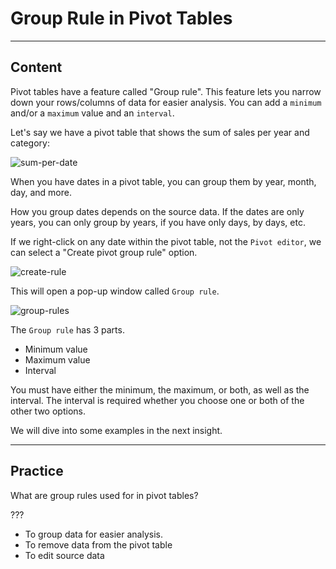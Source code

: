 ﻿---
author: Stefan-Stojanovic

type: normal

category: how to

---

# Group Rule in Pivot Tables

---
## Content

Pivot tables have a feature called "Group rule". This feature lets you narrow down your rows/columns of data for easier analysis. You can add a `minimum` and/or a `maximum` value and an `interval`.

Let's say we have a pivot table that shows the sum of sales per year and category:

![sum-per-date](https://img.enkipro.com/24a1beda6708662699c2d33f68312a66.png)

When you have dates in a pivot table, you can group them by year, month, day, and more. 

How you group dates depends on the source data. If the dates are only years, you can only group by years, if you have only days, by days, etc.

If we right-click on any date within the pivot table, not the `Pivot editor`, we can select a "Create pivot group rule" option.

![create-rule](https://img.enkipro.com/025eb3d684ce58cc9a3dd2f3a60f973d.png)

This will open a pop-up window called `Group rule`.

![group-rules](https://img.enkipro.com/27410ba0b4718716ce202df5d4d45276.png)

The `Group rule` has 3 parts.
- Minimum value
- Maximum value
- Interval

You must have either the minimum, the maximum, or both, as well as the interval. The interval is required whether you choose one or both of the other two options.

We will dive into some examples in the next insight.

---
## Practice

What are group rules used for in pivot tables?

???

- To group data for easier analysis.
- To remove data from the pivot table
- To edit source data